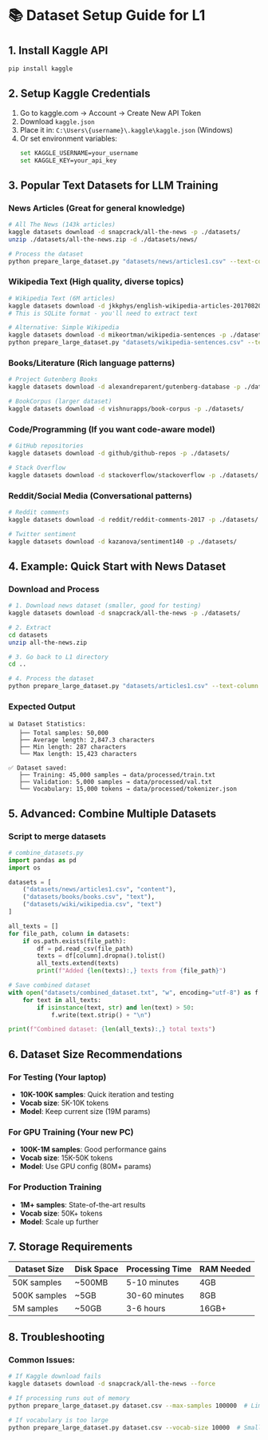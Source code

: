 # 📚 Dataset Setup Guide for L1

## 1. Install Kaggle API
```bash
pip install kaggle
```

## 2. Setup Kaggle Credentials
1. Go to kaggle.com → Account → Create New API Token
2. Download `kaggle.json` 
3. Place it in: `C:\Users\{username}\.kaggle\kaggle.json` (Windows)
4. Or set environment variables:
   ```bash
   set KAGGLE_USERNAME=your_username
   set KAGGLE_KEY=your_api_key
   ```

## 3. Popular Text Datasets for LLM Training

### News Articles (Great for general knowledge)
```bash
# All The News (143k articles)
kaggle datasets download -d snapcrack/all-the-news -p ./datasets/
unzip ./datasets/all-the-news.zip -d ./datasets/news/

# Process the dataset
python prepare_large_dataset.py "datasets/news/articles1.csv" --text-column "content" --max-samples 100000 --vocab-size 20000
```

### Wikipedia Text (High quality, diverse topics)
```bash
# Wikipedia Text (6M articles)
kaggle datasets download -d jkkphys/english-wikipedia-articles-20170820-sqlite -p ./datasets/
# This is SQLite format - you'll need to extract text

# Alternative: Simple Wikipedia
kaggle datasets download -d mikeortman/wikipedia-sentences -p ./datasets/
python prepare_large_dataset.py "datasets/wikipedia-sentences.csv" --text-column "sentence"
```

### Books/Literature (Rich language patterns)
```bash
# Project Gutenberg Books
kaggle datasets download -d alexandreparent/gutenberg-database -p ./datasets/

# BookCorpus (larger dataset)
kaggle datasets download -d vishnurapps/book-corpus -p ./datasets/
```

### Code/Programming (If you want code-aware model)
```bash
# GitHub repositories
kaggle datasets download -d github/github-repos -p ./datasets/

# Stack Overflow
kaggle datasets download -d stackoverflow/stackoverflow -p ./datasets/
```

### Reddit/Social Media (Conversational patterns)
```bash
# Reddit comments
kaggle datasets download -d reddit/reddit-comments-2017 -p ./datasets/

# Twitter sentiment
kaggle datasets download -d kazanova/sentiment140 -p ./datasets/
```

## 4. Example: Quick Start with News Dataset

### Download and Process
```bash
# 1. Download news dataset (smaller, good for testing)
kaggle datasets download -d snapcrack/all-the-news -p ./datasets/

# 2. Extract
cd datasets
unzip all-the-news.zip

# 3. Go back to L1 directory
cd ..

# 4. Process the dataset
python prepare_large_dataset.py "datasets/articles1.csv" --text-column "content" --max-samples 50000 --vocab-size 15000
```

### Expected Output
```
📊 Dataset Statistics:
   ├── Total samples: 50,000
   ├── Average length: 2,847.3 characters
   ├── Min length: 287 characters
   └── Max length: 15,423 characters

✅ Dataset saved:
   ├── Training: 45,000 samples → data/processed/train.txt
   ├── Validation: 5,000 samples → data/processed/val.txt
   └── Vocabulary: 15,000 tokens → data/processed/tokenizer.json
```

## 5. Advanced: Combine Multiple Datasets

### Script to merge datasets
```python
# combine_datasets.py
import pandas as pd
import os

datasets = [
    ("datasets/news/articles1.csv", "content"),
    ("datasets/books/books.csv", "text"), 
    ("datasets/wiki/wikipedia.csv", "text")
]

all_texts = []
for file_path, column in datasets:
    if os.path.exists(file_path):
        df = pd.read_csv(file_path)
        texts = df[column].dropna().tolist()
        all_texts.extend(texts)
        print(f"Added {len(texts):,} texts from {file_path}")

# Save combined dataset
with open("datasets/combined_dataset.txt", "w", encoding="utf-8") as f:
    for text in all_texts:
        if isinstance(text, str) and len(text) > 50:
            f.write(text.strip() + "\n")

print(f"Combined dataset: {len(all_texts):,} total texts")
```

## 6. Dataset Size Recommendations

### For Testing (Your laptop)
- **10K-100K samples**: Quick iteration and testing
- **Vocab size**: 5K-10K tokens
- **Model**: Keep current size (19M params)

### For GPU Training (Your new PC)
- **100K-1M samples**: Good performance gains
- **Vocab size**: 15K-50K tokens  
- **Model**: Use GPU config (80M+ params)

### For Production Training
- **1M+ samples**: State-of-the-art results
- **Vocab size**: 50K+ tokens
- **Model**: Scale up further

## 7. Storage Requirements

| Dataset Size | Disk Space | Processing Time | RAM Needed |
|--------------|------------|-----------------|------------|
| 50K samples  | ~500MB     | 5-10 minutes    | 4GB        |
| 500K samples | ~5GB       | 30-60 minutes   | 8GB        |
| 5M samples   | ~50GB      | 3-6 hours       | 16GB+      |

## 8. Troubleshooting

### Common Issues:
```bash
# If Kaggle download fails
kaggle datasets download -d snapcrack/all-the-news --force

# If processing runs out of memory
python prepare_large_dataset.py dataset.csv --max-samples 100000  # Limit samples

# If vocabulary is too large
python prepare_large_dataset.py dataset.csv --vocab-size 10000  # Smaller vocab
```
